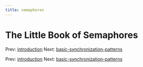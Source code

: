 ```yaml
---
title: semaphores
---
```


# The Little Book of Semaphores

Prev:
[introduction](../design-patterns-elements-of-reusable-object-oriented-software/introduction.md)
Next:
[basic-synchronization-patterns](basic-synchronization-patterns.md)

Prev:
[introduction](../design-patterns-elements-of-reusable-object-oriented-software/introduction.md)
Next:
[basic-synchronization-patterns](basic-synchronization-patterns.md)

